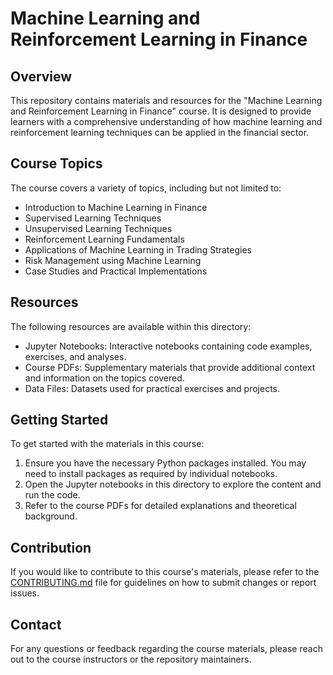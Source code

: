# Machine Learning and Reinforcement Learning in Finance

## Overview
This repository contains materials and resources for the "Machine Learning and Reinforcement Learning in Finance" course. It is designed to provide learners with a comprehensive understanding of how machine learning and reinforcement learning techniques can be applied in the financial sector.

## Course Topics
The course covers a variety of topics, including but not limited to:
- Introduction to Machine Learning in Finance
- Supervised Learning Techniques
- Unsupervised Learning Techniques
- Reinforcement Learning Fundamentals
- Applications of Machine Learning in Trading Strategies
- Risk Management using Machine Learning
- Case Studies and Practical Implementations

## Resources
The following resources are available within this directory:
- Jupyter Notebooks: Interactive notebooks containing code examples, exercises, and analyses.
- Course PDFs: Supplementary materials that provide additional context and information on the topics covered.
- Data Files: Datasets used for practical exercises and projects.

## Getting Started
To get started with the materials in this course:
1. Ensure you have the necessary Python packages installed. You may need to install packages as required by individual notebooks.
2. Open the Jupyter notebooks in this directory to explore the content and run the code.
3. Refer to the course PDFs for detailed explanations and theoretical background.

## Contribution
If you would like to contribute to this course's materials, please refer to the [CONTRIBUTING.md](../docs/CONTRIBUTING.md) file for guidelines on how to submit changes or report issues.

## Contact
For any questions or feedback regarding the course materials, please reach out to the course instructors or the repository maintainers.